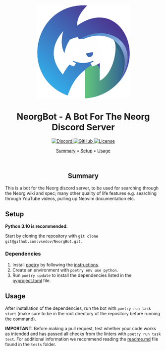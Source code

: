 <div align="center">

<img src="img/neorg-bot.png" width=300>

# NeorgBot - A Bot For The Neorg Discord Server

<a href="https://discord.gg/T6EgTAX7ht"> ![Discord](https://img.shields.io/badge/discord-join-7289da?style=for-the-badge&logo=discord) </a>
<a href="https://github.com/nvim-neorg/neorg"> ![GitHub](https://img.shields.io/badge/Neorg%20-visit-blue.svg?style=for-the-badge&logo=GitHub) </a>
<a href="/LICENSE"> ![License](https://img.shields.io/badge/license-GPL%20v3-brightgreen?style=for-the-badge)</a>

[Summary](#summary)
•
[Setup](#setup)
•
[Usage](#usage)
<br>

</div>

<div align="center">

<br>

## Summary

</div>

This is a bot for the Neorg discord server, to be used for searching through the Neorg wiki and spec; many other quality of life features e.g. searching through YouTube videos, pulling up Neovim documentation etc.

## Setup
**Python 3.10 is recommended.**

Start by cloning the repository with `git clone git@github.com:vsedov/NeorgBot.git`.

### Dependencies

1. Install [poetry](https://github.com/python-poetry/poetry) by following the [instructions](https://python-poetry.org/docs/master/#installing-with-the-official-installer).
2. Create an environment with `poetry env use python`.
3. Run `poetry update` to install the dependencies listed in the [pyproject.toml](https://github.com/vsedov/NeorgBot/blob/master/pyproject.toml) file.

## Usage

After installation of the dependencies, run the bot with `poetry run task start` (make sure to be in the root directory of the repository before running the command).

**IMPORTANT:** Before making a pull request, test whether your code works as intended and has passed all checks from the linters with `poetry run task test`. For additional information we recommend reading the [readme.md](https://github.com/vsedov/NeorgBot/blob/master/tests/readme.md) file found in the `tests` folder.
